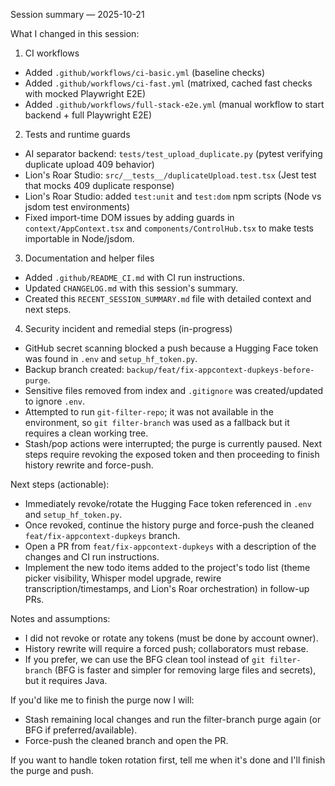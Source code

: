 Session summary — 2025-10-21

What I changed in this session:

1) CI workflows
- Added `.github/workflows/ci-basic.yml` (baseline checks)
- Added `.github/workflows/ci-fast.yml` (matrixed, cached fast checks with mocked Playwright E2E)
- Added `.github/workflows/full-stack-e2e.yml` (manual workflow to start backend + full Playwright E2E)

2) Tests and runtime guards
- AI separator backend: `tests/test_upload_duplicate.py` (pytest verifying duplicate upload 409 behavior)
- Lion's Roar Studio: `src/__tests__/duplicateUpload.test.tsx` (Jest test that mocks 409 duplicate response)
- Lion's Roar Studio: added `test:unit` and `test:dom` npm scripts (Node vs jsdom test environments)
- Fixed import-time DOM issues by adding guards in `context/AppContext.tsx` and `components/ControlHub.tsx` to make tests importable in Node/jsdom.

3) Documentation and helper files
- Added `.github/README_CI.md` with CI run instructions.
- Updated `CHANGELOG.md` with this session's summary.
- Created this `RECENT_SESSION_SUMMARY.md` file with detailed context and next steps.

4) Security incident and remedial steps (in-progress)
- GitHub secret scanning blocked a push because a Hugging Face token was found in `.env` and `setup_hf_token.py`.
- Backup branch created: `backup/feat/fix-appcontext-dupkeys-before-purge`.
- Sensitive files removed from index and `.gitignore` was created/updated to ignore `.env`.
- Attempted to run `git-filter-repo`; it was not available in the environment, so `git filter-branch` was used as a fallback but it requires a clean working tree.
- Stash/pop actions were interrupted; the purge is currently paused. Next steps require revoking the exposed token and then proceeding to finish history rewrite and force-push.

Next steps (actionable):
- Immediately revoke/rotate the Hugging Face token referenced in `.env` and `setup_hf_token.py`.
- Once revoked, continue the history purge and force-push the cleaned `feat/fix-appcontext-dupkeys` branch.
- Open a PR from `feat/fix-appcontext-dupkeys` with a description of the changes and CI run instructions.
- Implement the new todo items added to the project's todo list (theme picker visibility, Whisper model upgrade, rewire transcription/timestamps, and Lion's Roar orchestration) in follow-up PRs.

Notes and assumptions:
- I did not revoke or rotate any tokens (must be done by account owner).
- History rewrite will require a forced push; collaborators must rebase.
- If you prefer, we can use the BFG clean tool instead of `git filter-branch` (BFG is faster and simpler for removing large files and secrets), but it requires Java.

If you'd like me to finish the purge now I will:
- Stash remaining local changes and run the filter-branch purge again (or BFG if preferred/available).
- Force-push the cleaned branch and open the PR.

If you want to handle token rotation first, tell me when it's done and I'll finish the purge and push.
